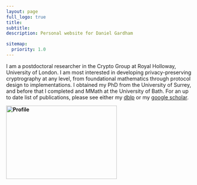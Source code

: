```yaml
---
layout: page
full_logo: true
title: 
subtitle: 
description: Personal website for Daniel Gardham

sitemap:
  priority: 1.0
---
```

I am a postdoctoral researcher in the Crypto Group at  Royal Holloway, University of London. I am most interested in developing privacy-preserving cryptrography at any level, from foundational mathematics through protocol design to implementations. I obtained my PhD from the University of Surrey, and before that I completed and MMath at the University of Bath. For an up to date list of publications, please see either my [dblp](https://dblp.org/pid/222/6614.html) or my [google scholar](https://scholar.google.co.uk/citations?user=3BhQZ0kAAAAJ&hl=en).
<aside>
<p><strong><img src="assets/img/Profile_Close.jpg" alt="Profile" width="300" height="200" />&nbsp;</strong></p>
</aside>
<br>

